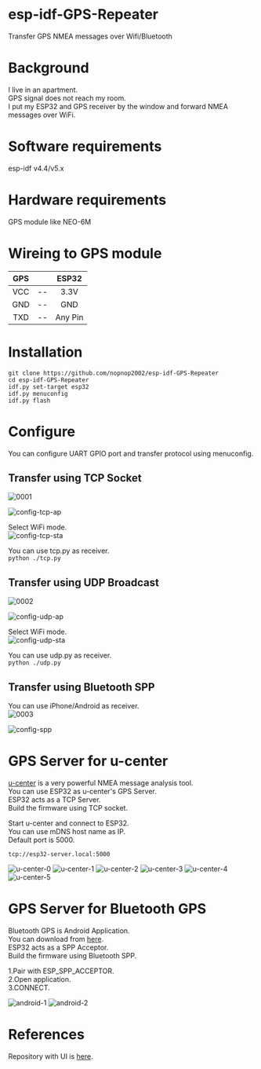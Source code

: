 # esp-idf-GPS-Repeater
Transfer GPS NMEA messages over Wifi/Bluetooth   

# Background
I live in an apartment.   
GPS signal does not reach my room.   
I put my ESP32 and GPS receiver by the window and forward NMEA messages over WiFi.   


# Software requirements
esp-idf v4.4/v5.x   


# Hardware requirements
GPS module like NEO-6M   


# Wireing to GPS module

|GPS||ESP32|
|:-:|:-:|:-:|
|VCC|--|3.3V|
|GND|--|GND|
|TXD|--|Any Pin|


# Installation
```
git clone https://github.com/nopnop2002/esp-idf-GPS-Repeater
cd esp-idf-GPS-Repeater
idf.py set-target esp32
idf.py menuconfig
idf.py flash
```


# Configure
You can configure UART GPIO port and transfer protocol using menuconfig.

## Transfer using TCP Socket   
![0001](https://user-images.githubusercontent.com/6020549/121999796-c53abd80-cde8-11eb-9715-010d359806d6.jpg)

![config-tcp-ap](https://user-images.githubusercontent.com/6020549/204115300-0299a2bb-30a6-4889-b207-f2605adb4f8b.jpg)

Select WiFi mode.   
![config-tcp-sta](https://user-images.githubusercontent.com/6020549/204115301-b3619477-bc67-49cf-bd7c-c055038b53c4.jpg)

You can use tcp.py as receiver.   
`python ./tcp.py`

## Transfer using UDP Broadcast   
![0002](https://user-images.githubusercontent.com/6020549/121999806-c966db00-cde8-11eb-9e83-1bdf7018b47c.jpg)

![config-udp-ap](https://user-images.githubusercontent.com/6020549/204115314-54db412f-f918-4ab2-b78e-8e8c085aee5c.jpg)

Select WiFi mode.   
![config-udp-sta](https://user-images.githubusercontent.com/6020549/204115315-704c8603-b923-432a-befd-34146480aff0.jpg)

You can use udp.py as receiver.   
`python ./udp.py`

## Transfer using Bluetooth SPP   
You can use iPhone/Android as receiver.   
![0003](https://user-images.githubusercontent.com/6020549/121999813-cbc93500-cde8-11eb-9de1-927f0d70b3af.jpg)

![config-spp](https://user-images.githubusercontent.com/6020549/122000026-2498cd80-cde9-11eb-95b4-ff4458cc3502.jpg)


# GPS Server for u-center
[u-center](https://www.u-blox.com/en/product/u-center) is a very powerful NMEA message analysis tool.   
You can use ESP32 as u-center's GPS Server.   
ESP32 acts as a TCP Server.   
Build the firmware using TCP socket.   

Start u-center and connect to ESP32.   
You can use mDNS host name as IP.   
Default port is 5000.   

```tcp://esp32-server.local:5000```


![u-center-0](https://user-images.githubusercontent.com/6020549/204116486-f6e8a40f-9045-4d62-8a9b-153bb298ddea.jpg)
![u-center-1](https://user-images.githubusercontent.com/6020549/204116485-0678cdfc-b5ab-404f-8d84-a47943527a5d.jpg)
![u-center-2](https://user-images.githubusercontent.com/6020549/62000218-57118280-b10c-11e9-867b-afa20d1caee3.jpg)
![u-center-3](https://user-images.githubusercontent.com/6020549/62000219-57118280-b10c-11e9-84ae-f07103141d4f.JPG)
![u-center-4](https://user-images.githubusercontent.com/6020549/62000220-57118280-b10c-11e9-825f-cf77f2fdcb5b.JPG)
![u-center-5](https://user-images.githubusercontent.com/6020549/62000221-57aa1900-b10c-11e9-833d-1a5a05aa68ae.jpg)

# GPS Server for Bluetooth GPS
Bluetooth GPS is Android Application.   
You can download from [here](https://play.google.com/store/apps/details?id=googoo.android.btgps).   
ESP32 acts as a SPP Acceptor.   
Build the firmware using Bluetooth SPP.   

1.Pair with ESP_SPP_ACCEPTOR.   
2.Open application.   
3.CONNECT.   

![android-1](https://user-images.githubusercontent.com/6020549/122001254-ffa55a00-cdea-11eb-8962-0399f9ce102d.JPG)
![android-2](https://user-images.githubusercontent.com/6020549/122001257-00d68700-cdeb-11eb-84c9-dc4b1428c389.JPG)

# References
Repository with UI is [here](https://github.com/nopnop2002/esp-idf-GPS-View).   
